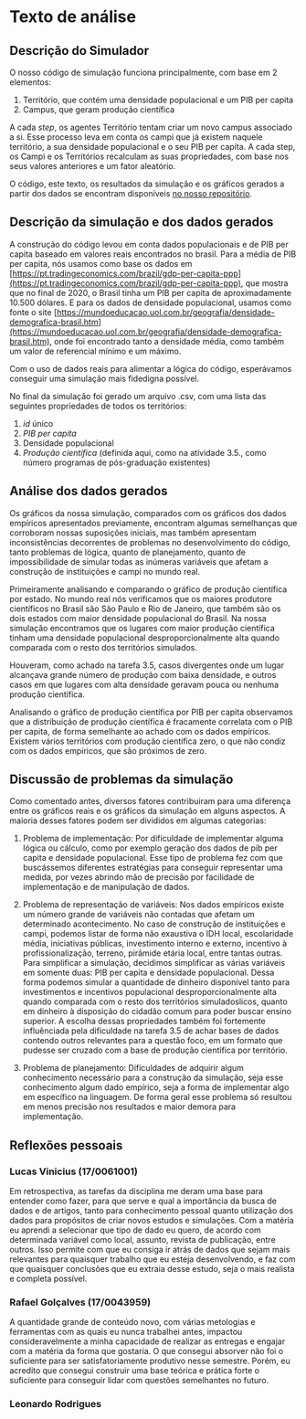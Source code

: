 # Texto de análise

## Descrição do Simulador

O nosso código de simulação funciona principalmente, com base em 2 elementos:

  1. Território, que contém uma densidade populacional e um PIB per capita
  2. Campus, que geram produção científica

A cada _step_, os agentes Território tentam criar um novo campus associado a si. Esse processo leva em conta os campi que já existem naquele território, a sua densidade populacional e o seu PIB per capita. A cada step, os Campi e os Territórios recalculam as suas propriedades, com base nos seus valores anteriores e um fator aleatório.

O código, este texto, os resultados da simulação e os gráficos gerados a partir dos dados se encontram disponíveis [no nosso repositório](https://github.com/rafael-g-depaulo/CE-trab-mesa).

## Descrição da simulação e dos dados gerados

A construção do código levou em conta dados populacionais e de PIB per capita baseado em valores reais encontrados no brasil. Para a média de PIB per capita, nós usamos como base os dados em [https://pt.tradingeconomics.com/brazil/gdp-per-capita-ppp](https://pt.tradingeconomics.com/brazil/gdp-per-capita-ppp), que mostra que no final de 2020, o Brasil tinha um PIB per capita de aproximadamente 10.500 dólares. E para os dados de densidade populacional, usamos como fonte o site [https://mundoeducacao.uol.com.br/geografia/densidade-demografica-brasil.htm](https://mundoeducacao.uol.com.br/geografia/densidade-demografica-brasil.htm), onde foi encontrado tanto a densidade média, como também um valor de referencial mínimo e um máximo. 

Com o uso de dados reais para alimentar a lógica do código, esperávamos conseguir uma simulação mais fidedigna possível.

No final da simulação foi gerado um arquivo .csv, com uma lista das seguintes propriedades de todos os territórios:

  1. _id_ único
  2. _PIB per capita_
  3. Densidade populacional
  4. _Produção científica_ (definida aqui, como na atividade 3.5., como número programas de pós-graduação existentes)

## Análise dos dados gerados

Os gráficos da nossa simulação, comparados com os gráficos dos dados empíricos apresentados previamente, encontram algumas semelhanças que corroboram nossas suposições iniciais, mas também apresentam inconsistências decorrentes de problemas no desenvolvimento do código, tanto problemas de lógica, quanto de planejamento, quanto de impossibilidade de simular todas as inúmeras variáveis que afetam a construção de instituições e campi no mundo real.

Primeiramente analisando e comparando o gráfico de produção científica por estado. No mundo real nós verificamos que os maiores produtore científicos no Brasil são São Paulo e Rio de Janeiro, que também são os dois estados com maior densidade populacional do Brasil. Na nossa simulação encontramos que os lugares com maior produção científica tinham uma densidade populacional desproporcionalmente alta quando comparada com o resto dos territórios simulados.

Houveram, como achado na tarefa 3.5, casos divergentes onde um lugar alcançava grande número de produção com baixa densidade, e outros casos em que lugares com alta densidade geravam pouca ou nenhuma produção científica.

Analisando o gráfico de produção científica por PIB per capita observamos que a distribuição de produção científica é fracamente correlata com o PIB per capita, de forma semelhante ao achado com os dados empíricos. Existem vários territórios com produção científica zero, o que não condiz com os dados empíricos, que são próximos de zero.

## Discussão de problemas da simulação

Como comentado antes, diversos fatores contribuiram para uma diferença entre os gráficos reais e os gráficos da simulação em alguns aspectos. A maioria desses fatores podem ser divididos em algumas categorias:

  1. Problema de implementação: Por dificuldade de implementar alguma lógica ou cálculo, como por exemplo geração dos dados de pib per capita e densidade populacional. Esse tipo de problema fez com que buscássemos diferentes estratégias para conseguir representar uma medida, por vezes abrindo mão de precisão por facilidade de implementação e de manipulação de dados.

  2. Problema de representação de variáveis: Nos dados empíricos existe um número grande de variáveis não contadas que afetam um determinado acontecimento. No caso de construção de instituições e campi, podemos listar de forma não exaustiva o IDH local, escolaridade média, iniciativas públicas, investimento interno e externo, incentivo à profissionalização, terreno, pirâmide etária local, entre tantas outras. Para simplificar a simulação, decidimos simplificar as várias variáveis em somente duas: PIB per capita e densidade populacional. Dessa forma podemos simular a quantidade de dinheiro disponível tanto para investimentos e incentivos populacional desproporcionalmente alta quando comparada com o resto dos territórios simuladoslicos, quanto em dinheiro à disposição do cidadão comum para poder buscar ensino superior. A escolha dessas propriedades também foi fortemente influênciada pela dificuldade na tarefa 3.5 de achar bases de dados contendo outros relevantes para a questão foco, em um formato que pudesse ser cruzado com a base de produção científica por território.

  3. Problema de planejamento: Dificuldades de adquirir algum conhecimento necessário para a construção da simulação, seja esse conhecimento algum dado empírico, seja a forma de implementar algo em específico na linguagem. De forma geral esse problema só resultou em menos precisão nos resultados e maior demora para implementação.

## Reflexões pessoais

### Lucas Vinicius (17/0061001)
Em retrospectiva, as tarefas da disciplina me deram uma base para entender como fazer, para que serve e qual a importância da busca de dados e de artigos, tanto para conhecimento pessoal quanto utilização dos dados para propósitos de criar novos estudos e simulações. Com a matéria eu aprendi a selecionar que tipo de dado eu quero, de acordo com determinada variável como local, assunto, revista de publicação, entre outros. Isso permite com que eu consiga ir atrás de dados que sejam mais relevantes para quaisquer trabalho que eu esteja desenvolvendo, e faz com que quaisquer conclusões que eu extraia desse estudo, seja o mais realista e completa possível.

### Rafael Golçalves (17/0043959)
A quantidade grande de conteúdo novo, com várias metologias e ferramentas com as quais eu nunca trabalhei antes, impactou consideravelmente a minha capacidade de realizar as entregas e engajar com a matéria da forma que gostaria. O que consegui absorver não foi o suficiente para ser satisfatoriamente produtivo nesse semestre. Porém, eu acredito que consegui construir uma base teórica e prática forte o suficiente para conseguir lidar com questões semelhantes no futuro.

### Leonardo Rodrigues
